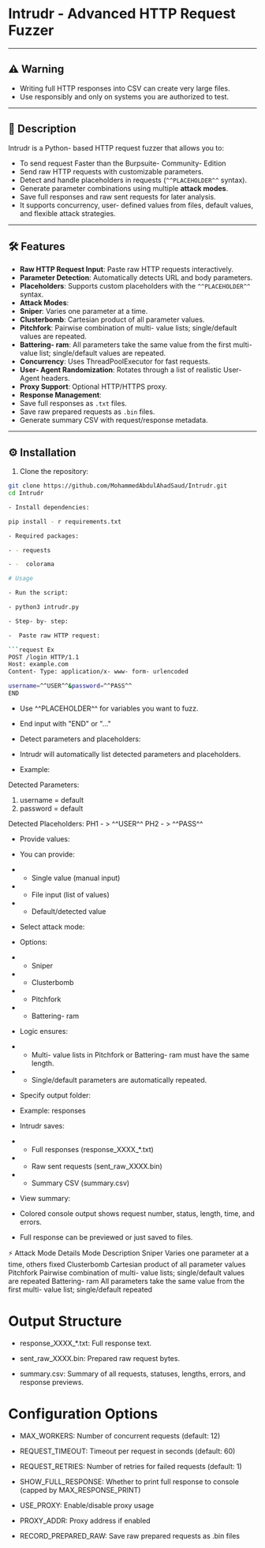 # Intrudr -   Advanced HTTP Request Fuzzer

---

## ⚠️ Warning
-   Writing full HTTP responses into CSV can create very large files.
-   Use responsibly and only on systems you are authorized to test.

---

## 📝 Description
Intrudr is a Python-  based HTTP request fuzzer that allows you to:

-   To send request Faster than the Burpsuite-  Community-  Edition
-   Send raw HTTP requests with customizable parameters.
-   Detect and handle placeholders in requests (`^^PLACEHOLDER^^` syntax).
-   Generate parameter combinations using multiple **attack modes**.
-   Save full responses and raw sent requests for later analysis.
- It supports concurrency, user- defined values from files, default values, and flexible attack strategies.

- - - 

## 🛠 Features

-  **Raw HTTP Request Input**: Paste raw HTTP requests interactively.
-  **Parameter Detection**: Automatically detects URL and body parameters.
-  **Placeholders**: Supports custom placeholders with the `^^PLACEHOLDER^^` syntax.
-  **Attack Modes**:
  -  **Sniper**: Varies one parameter at a time.
  -  **Clusterbomb**: Cartesian product of all parameter values.
  -  **Pitchfork**: Pairwise combination of multi- value lists; single/default values are repeated.
  -  **Battering- ram**: All parameters take the same value from the first multi- value list; single/default values are repeated.
-  **Concurrency**: Uses ThreadPoolExecutor for fast requests.
-  **User- Agent Randomization**: Rotates through a list of realistic User- Agent headers.
-  **Proxy Support**: Optional HTTP/HTTPS proxy.
-  **Response Management**:
  -  Save full responses as `.txt` files.
  -  Save raw prepared requests as `.bin` files.
  -  Generate summary CSV with request/response metadata.

- - - 

## ⚙️ Installation

1. Clone the repository:

```bash
git clone https://github.com/MohammedAbdulAhadSaud/Intrudr.git
cd Intrudr

- Install dependencies:

pip install - r requirements.txt

- Required packages:

- - requests

- -  colorama

# Usage

- Run the script:

- python3 intrudr.py

- Step- by- step:

-  Paste raw HTTP request:

```request Ex
POST /login HTTP/1.1
Host: example.com
Content- Type: application/x- www- form- urlencoded

username=^^USER^^&password=^^PASS^^
END

```
-  Use ^^PLACEHOLDER^^ for variables you want to fuzz.

-  End input with "END"  or "..."

-  Detect parameters and placeholders:

-  Intrudr will automatically list detected parameters and placeholders.

-  Example:

Detected Parameters:
1. username = default
2. password = default

Detected Placeholders:
PH1 - > ^^USER^^
PH2 - > ^^PASS^^

-  Provide values:

-  You can provide:

- -   Single value (manual input)

- -   File input (list of values)

- -   Default/detected value

-  Select attack mode:

-  Options:

- -   Sniper

- -   Clusterbomb

- -   Pitchfork

- -   Battering- ram

-  Logic ensures:

- -   Multi- value lists in Pitchfork or Battering- ram must have the same length.

- -   Single/default parameters are automatically repeated.

-  Specify output folder:

-  Example: responses

-  Intrudr saves:

- -   Full responses (response_XXXX_*.txt)

- -   Raw sent requests (sent_raw_XXXX.bin)

- -   Summary CSV (summary.csv)

-    View summary:

-   Colored console output shows request number, status, length, time, and errors.

-   Full response can be previewed or just saved to files.

⚡ Attack Mode Details
Mode	Description
Sniper	Varies one parameter at a time, others fixed
Clusterbomb	Cartesian product of all parameter values
Pitchfork	Pairwise combination of multi-  value lists; single/default values are repeated
Battering-  ram	All parameters take the same value from the first multi-  value list; single/default repeated


# Output Structure


-   response_XXXX_*.txt: Full response text.

-   sent_raw_XXXX.bin: Prepared raw request bytes.

-   summary.csv: Summary of all requests, statuses, lengths, errors, and response previews.

# Configuration Options

-  MAX_WORKERS: Number of concurrent requests (default: 12)

-  REQUEST_TIMEOUT: Timeout per request in seconds (default: 60)

-  REQUEST_RETRIES: Number of retries for failed requests (default: 1)

-  SHOW_FULL_RESPONSE: Whether to print full response to console (capped by MAX_RESPONSE_PRINT)

-  USE_PROXY: Enable/disable proxy usage

-  PROXY_ADDR: Proxy address if enabled

-  RECORD_PREPARED_RAW: Save raw prepared requests as .bin files
